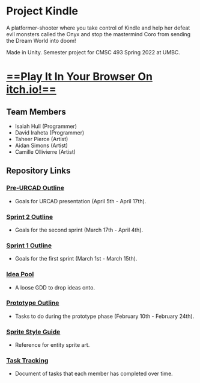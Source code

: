 # Project Kindle
A platformer-shooter where you take control of Kindle and help her defeat evil monsters called the Onyx and stop the mastermind Coro from sending the Dream World into doom!

Made in Unity. Semester project for CMSC 493 Spring 2022 at UMBC.

# [==Play It In Your Browser On itch.io!==](https://dreamer13sq.itch.io/project-kindle)

## Team Members
- Isaiah Hull (Programmer)
- David Iraheta (Programmer)
- Taheer Pierce (Artist)
- Aidan Simons (Artist)
- Camille Ollivierre (Artist)

## Repository Links
### [Pre-URCAD Outline](https://github.com/Dreamer13sq/project-kindle/blob/main/ref/outline_preurcad.md)
- Goals for URCAD presentation (April 5th - April 17th).
### [Sprint 2 Outline](https://github.com/Dreamer13sq/project-kindle/blob/main/ref/outline_sprint2.md)
- Goals for the second sprint (March 17th - April 4th).
### [Sprint 1 Outline](https://github.com/Dreamer13sq/project-kindle/blob/main/ref/outline_sprint1.md)
- Goals for the first sprint (March 1st - March 15th).
### [Idea Pool](https://docs.google.com/document/d/1-96zIEkCUSJoKvBSTkOfNKu0dOEZz3Vq_8hJu5ehNgs/edit?usp=sharing)
- A loose GDD to drop ideas onto.
### [Prototype Outline](https://github.com/Dreamer13sq/project-kindle/blob/main/ref/outline_prototype.md)
- Tasks to do during the prototype phase (February 10th - February 24th).
### [Sprite Style Guide](https://github.com/Dreamer13sq/project-kindle/blob/main/ref/sprite_style_guide.md)
- Reference for entity sprite art.
### [Task Tracking](https://docs.google.com/spreadsheets/d/1LchqbdYjL0EP2P7erlTysNbTiirZbGM33EB8j6Jl4yQ/edit?usp=sharing)
- Document of tasks that each member has completed over time.
